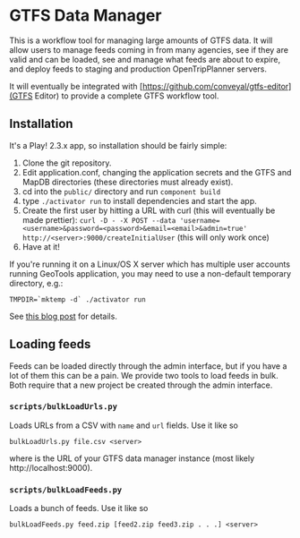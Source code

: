 # GTFS Data Manager

This is a workflow tool for managing large amounts of GTFS data. It will allow users to manage feeds coming in from many agencies, see if they are valid and can be loaded, see and manage what feeds are about to expire, and deploy feeds to staging and production OpenTripPlanner servers.

It will eventually be integrated with [https://github.com/conveyal/gtfs-editor](GTFS Editor) to provide a complete GTFS workflow tool.

## Installation

It's a Play! 2.3.x app, so installation should be fairly simple:

1. Clone the git repository.
1. Edit application.conf, changing the application secrets and the GTFS and MapDB directories (these directories must already exist).
1. cd into the `public/` directory and run `component build`
1. type `./activator run` to install dependencies and start the app.
1. Create the first user by hitting a URL with curl (this will eventually be made prettier): `curl -D - -X POST --data 'username=<username>&password=<password>&email=<email>&admin=true' http://<server>:9000/createInitialUser` (this will only work once)
1. Have at it!

If you're running it on a Linux/OS X server which has multiple user accounts running GeoTools application, you may need to use a non-default temporary directory, e.g.:

    TMPDIR=`mktemp -d` ./activator run

See [this blog post](http://www.indicatrix.org/2014/10/20/using-geotools-with-multiple-user-accounts/) for details.

## Loading feeds

Feeds can be loaded directly through the admin interface, but if you have a lot of them this can be a pain. We provide two tools to load feeds in bulk. Both require that a new project be created through the admin interface.

### `scripts/bulkLoadUrls.py`

Loads URLs from a CSV with `name` and `url`  fields. Use it like so

    bulkLoadUrls.py file.csv <server>

where <server> is the URL of your GTFS data manager instance (most likely http://localhost:9000).

### `scripts/bulkLoadFeeds.py`

Loads a bunch of feeds. Use it like so
  
    bulkLoadFeeds.py feed.zip [feed2.zip feed3.zip . . .] <server>